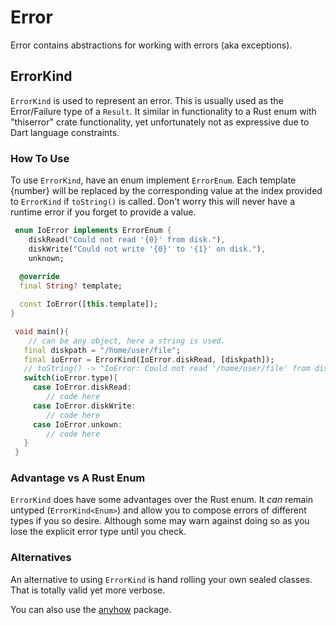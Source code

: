 # Error

Error contains abstractions for working with errors (aka exceptions). 

## ErrorKind

`ErrorKind` is used to represent an error. This is usually used as the Error/Failure type of a `Result`. 
It similar in functionality to a Rust enum with "thiserror" crate functionality, yet unfortunately not as expressive
due to Dart language constraints.

### How To Use
To use `ErrorKind`, have an enum implement `ErrorEnum`. Each template {number} will be replaced by the corresponding
value at the index provided to `ErrorKind` if `toString()` is called. Don't worry this will never have a runtime error if you forget to provide a value.
```dart
 enum IoError implements ErrorEnum {
    diskRead("Could not read '{0}' from disk."),
    diskWrite("Could not write '{0}' to '{1}' on disk."),
    unknown;
 
  @override
  final String? template;

  const IoError([this.template]);
}

 void main(){
    // can be any object, here a string is used.
   final diskpath = "/home/user/file";
   final ioError = ErrorKind(IoError.diskRead, [diskpath]);
   // toString() -> "IoError: Could not read '/home/user/file' from disk.
   switch(ioError.type){
     case IoError.diskRead:
        // code here
     case IoError.diskWrite:
        // code here
     case IoError.unkown:
        // code here
   }
 }
```

### Advantage vs A Rust Enum
`ErrorKind` does have some advantages over the Rust enum. It _can_ remain untyped (`ErrorKind<Enum>`) and allow you to compose errors of 
different types if you so desire. Although some may warn against doing so as you lose the explicit error type until you
check.

### Alternatives
An alternative to using `ErrorKind` is hand rolling your own sealed classes. That is totally valid yet more verbose.

You can also use the [anyhow](https://pub.dev/packages/anyhow) package.
